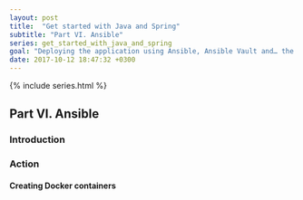 ```yaml
---
layout: post
title:  "Get started with Java and Spring"
subtitle: "Part VI. Ansible"
series: get_started_with_java_and_spring
goal: "Deploying the application using Ansible, Ansible Vault and… the Makefile"
date: 2017-10-12 18:47:32 +0300
---
```

{% include series.html %}

## Part VI. Ansible
### Introduction

### Action
#### Creating Docker containers
